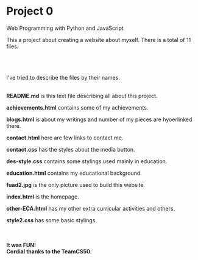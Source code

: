 # Project 0

Web Programming with Python and JavaScript

This a project about creating a website about myself. There is a total of 11 files.

<br><br><br>
I've tried to describe the files by their names.
<br><br>

<b>README.md</b> is this text file describing all about this project.

<b>achievements.html</b> contains some of my achievements.

<b>blogs.html</b> is about my writings and number of my pieces are hyoerlinked there.

<b>contact.html</b> here are few links to contact me.

<b>contact.css</b> has the styles about the media button.

<b>des-style.css</b> contains some stylings used mainly in education.

<b>education.html</b> contains my educational background.

<b>fuad2.jpg</b> is the only picture used to build this website.

<b>index.html</b> is the homepage.

<b>other-ECA.html</b> has my other extra curricular activities and others.

<b>style2.css</b> has some basic stylings.

<br><br>
<b>It was FUN!<br>
  Cordial thanks to the TeamCS50.</b>

